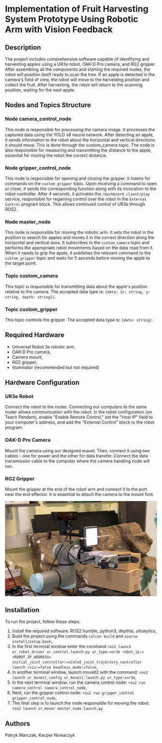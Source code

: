 # Implementation of Fruit Harvesting System Prototype Using Robotic Arm with Vision Feedback

## Description

The project includes comprehensive software capable of identifying and harvesting apples using a UR3e robot, OAK-D Pro camera, and RG2 gripper. After assembling all the components and starting the required nodes, the robot will position itself ready to scan the tree. If an apple is detected in the camera's field of view, the robot will move to the harvesting position and collect the fruit. After harvesting, the robot will return to the scanning position, waiting for the next apple.

## Nodes and Topics Structure

### Node camera_control_node

This node is responsible for processing the camera image. It processes the captured data using the YOLO v8 neural network. After detecting an apple, it sends information to the robot about the horizontal and vertical directions it should move. This is done through the custom_camera topic. The node is also responsible for measuring and transmitting the distance to the apple, essential for moving the robot the correct distance.

### Node gripper_control_node

This node is responsible for opening and closing the gripper. It listens for commands on the `custom_gripper` topic. Upon receiving a command to open or close, it sends the corresponding function along with its invocation to the robot controller. After 4 seconds, it activates the `/dashboard_client/play` service, responsible for regaining control over the robot in the `External Control` program block. This allows continued control of UR3e through ROS2.

### Node master_node

This node is responsible for moving the robotic arm. It sets the robot in the position to search for apples and moves it in the correct direction along the horizontal and vertical axes. It subscribes to the `custom_camera` topic and performs the appropriate robot movements based on the data read from it. When it needs to grip the apple, it publishes the relevant command to the `custom_gripper` topic and waits for 5 seconds before moving the apple to the target point.

### Topic custom_camera

This topic is responsible for transmitting data about the apple's position relative to the camera. The accepted data type is: `{data: {x: string, y: string, depth: string}}`.

### Topic custom_gripper

This topic controls the gripper. The accepted data type is: `{data: string}`.

## Required Hardware

- Universal Robot 3e robotic arm,
- OAK-D Pro camera,
- Camera mount,
- RG2 gripper,
- Illuminator (recommended but not required)

## Hardware Configuration

### UR3e Robot

Connect the robot to the router. Connecting our computers to the same router allows communication with the robot. In the robot configuration (on Teach Pendant), enable "Enable Remote Control," set the "Host IP" field to your computer's address, and add the "External Control" block to the robot program.

### OAK-D Pro Camera

Mount the camera using our designed mount. Then, connect it using two cables - one for power and the other for data transfer. Connect the data transmission cable to the computer where the camera handling node will run.

### RG2 Gripper

Mount the gripper at the end of the robot arm and connect it to the port near the end effector. It is essential to attach the camera to the mount first.

![Robot end effector after installing all equipment](./vision_setup.jpg)

## Installation

To run the project, follow these steps:

1. Install the required software: ROS2 humble, python3, depthai, ultralytics,
2. Build the project using the commands `colcon build` and `source install/setup.bash`,
3. In the first terminal window enter the command `ros2 launch ur_robot_driver ur_control.launch.py ur_type:=ur3e robot_ip:=<ROBOT_IP_ADDRESS> initial_joint_controller:=scaled_joint_trajectory_controller launch_rviz:=false headless_mode:=false`,
4. In another terminal window, launch moveit2 with the command: `ros2 launch ur_moveit_config ur_moveit.launch.py ur_type:=ur3e`,
5. In the next terminal window, run the camera control node: `ros2 run camera_control camera_control_node`,
6. Next, run the gripper control node: `ros2 run gripper_control gripper_control_node`,
7. The final step is to launch the node responsible for moving the robot: `ros2 launch ur_mover master_node.launch.py`

## Authors
Patryk Marczak,
Kacper Nowaczyk
